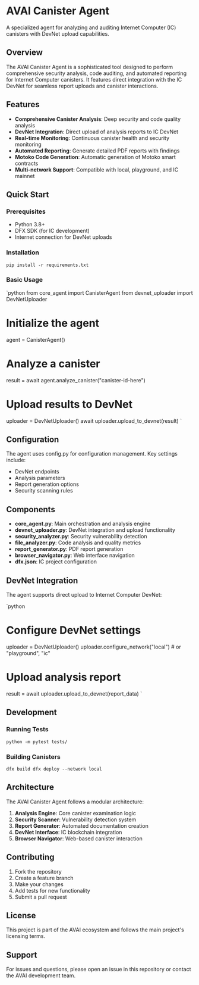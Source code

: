 ﻿# AVAI Canister Agent

A specialized agent for analyzing and auditing Internet Computer (IC) canisters with DevNet upload capabilities.

## Overview

The AVAI Canister Agent is a sophisticated tool designed to perform comprehensive security analysis, code auditing, and automated reporting for Internet Computer canisters. It features direct integration with the IC DevNet for seamless report uploads and canister interactions.

## Features

- **Comprehensive Canister Analysis**: Deep security and code quality analysis
- **DevNet Integration**: Direct upload of analysis reports to IC DevNet
- **Real-time Monitoring**: Continuous canister health and security monitoring
- **Automated Reporting**: Generate detailed PDF reports with findings
- **Motoko Code Generation**: Automatic generation of Motoko smart contracts
- **Multi-network Support**: Compatible with local, playground, and IC mainnet

## Quick Start

### Prerequisites

- Python 3.8+
- DFX SDK (for IC development)
- Internet connection for DevNet uploads

### Installation

`
pip install -r requirements.txt
`

### Basic Usage

`python
from core_agent import CanisterAgent
from devnet_uploader import DevNetUploader

# Initialize the agent
agent = CanisterAgent()

# Analyze a canister
result = await agent.analyze_canister("canister-id-here")

# Upload results to DevNet
uploader = DevNetUploader()
await uploader.upload_to_devnet(result)
`

## Configuration

The agent uses config.py for configuration management. Key settings include:

- DevNet endpoints
- Analysis parameters
- Report generation options
- Security scanning rules

## Components

- **core_agent.py**: Main orchestration and analysis engine
- **devnet_uploader.py**: DevNet integration and upload functionality
- **security_analyzer.py**: Security vulnerability detection
- **file_analyzer.py**: Code analysis and quality metrics
- **report_generator.py**: PDF report generation
- **browser_navigator.py**: Web interface navigation
- **dfx.json**: IC project configuration

## DevNet Integration

The agent supports direct upload to Internet Computer DevNet:

`python
# Configure DevNet settings
uploader = DevNetUploader()
uploader.configure_network("local")  # or "playground", "ic"

# Upload analysis report
result = await uploader.upload_to_devnet(report_data)
`

## Development

### Running Tests

`
python -m pytest tests/
`

### Building Canisters

`
dfx build
dfx deploy --network local
`

## Architecture

The AVAI Canister Agent follows a modular architecture:

1. **Analysis Engine**: Core canister examination logic
2. **Security Scanner**: Vulnerability detection system
3. **Report Generator**: Automated documentation creation
4. **DevNet Interface**: IC blockchain integration
5. **Browser Navigator**: Web-based canister interaction

## Contributing

1. Fork the repository
2. Create a feature branch
3. Make your changes
4. Add tests for new functionality
5. Submit a pull request

## License

This project is part of the AVAI ecosystem and follows the main project's licensing terms.

## Support

For issues and questions, please open an issue in this repository or contact the AVAI development team.